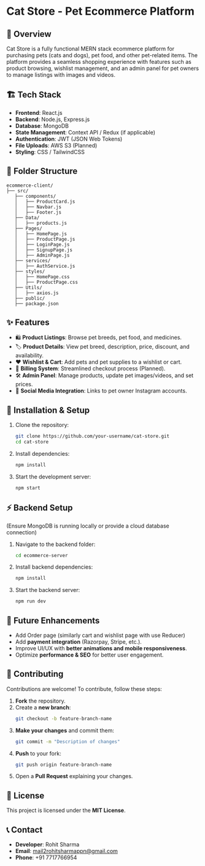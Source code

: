 # Cat Store - Pet Ecommerce Platform

## 🚀 Overview
Cat Store is a fully functional MERN stack ecommerce platform for purchasing pets (cats and dogs), pet food, and other pet-related items. The platform provides a seamless shopping experience with features such as product browsing, wishlist management, and an admin panel for pet owners to manage listings with images and videos.

## 🏗 Tech Stack
- **Frontend**: React.js
- **Backend**: Node.js, Express.js
- **Database**: MongoDB
- **State Management**: Context API / Redux (if applicable)
- **Authentication**: JWT (JSON Web Tokens)
- **File Uploads**: AWS S3 (Planned)
- **Styling**: CSS / TailwindCSS

## 📂 Folder Structure
```
ecommerce-client/
├── src/
   ├── components/
   │   ├── ProductCard.js
   │   ├── Navbar.js
   │   ├── Footer.js
   ├── Data/
   │   ├── products.js
   ├── Pages/
   │   ├── HomePage.js
   │   ├── ProductPage.js
   │   ├── LoginPage.js
   │   ├── SignupPage.js
   │   ├── AdminPage.js
   ├── services/
   │   ├── AuthService.js
   ├── styles/
   │   ├── HomePage.css
   │   ├── ProductPage.css
   ├── Utils/
   │   ├── axios.js
   ├── public/
   ├── package.json
```

## ✨ Features
- 🛍 **Product Listings**: Browse pet breeds, pet food, and medicines.
- 🏷 **Product Details**: View pet breed, description, price, discount, and availability.
- ❤️ **Wishlist & Cart**: Add pets and pet supplies to a wishlist or cart.
- 🛒 **Billing System**: Streamlined checkout process (Planned).
- 🛠 **Admin Panel**: Manage products, update pet images/videos, and set prices.
- 🔗 **Social Media Integration**: Links to pet owner Instagram accounts.

## 🚀 Installation & Setup
1. Clone the repository:
   ```bash
   git clone https://github.com/your-username/cat-store.git
   cd cat-store
   ```
2. Install dependencies:
   ```bash
   npm install
   ```
3. Start the development server:
   ```bash
   npm start
   ```

## ⚡ Backend Setup
(Ensure MongoDB is running locally or provide a cloud database connection)
1. Navigate to the backend folder:
   ```bash
   cd ecommerce-server
   ```
2. Install backend dependencies:
   ```bash
   npm install
   ```
3. Start the backend server:
   ```bash
   npm run dev
   ```

## 📌 Future Enhancements
- Add Order page (similarly cart and wishlist page with use Reducer)
- Add **payment integration** (Razorpay, Stripe, etc.).
- Improve UI/UX with **better animations and mobile responsiveness**.
- Optimize **performance & SEO** for better user engagement.

## 🤝 Contributing
Contributions are welcome! To contribute, follow these steps:
1. **Fork** the repository.
2. Create a **new branch**:
   ```bash
   git checkout -b feature-branch-name
   ```
3. **Make your changes** and commit them:
   ```bash
   git commit -m "Description of changes"
   ```
4. **Push** to your fork:
   ```bash
   git push origin feature-branch-name
   ```
5. Open a **Pull Request** explaining your changes.

## 📜 License
This project is licensed under the **MIT License**.

## 📞 Contact
- **Developer**: Rohit Sharma
- **Email**: mail2rohitsharmappn@gmail.com
- **Phone**: +91 7717766954

